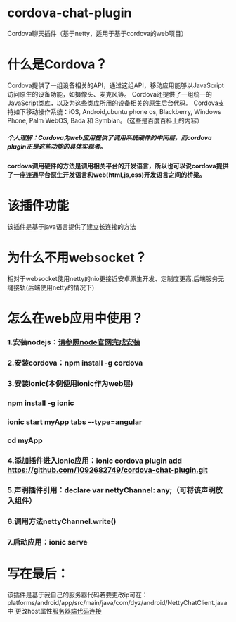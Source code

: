# cordova-chat-plugin
Cordova聊天插件（基于netty，适用于基于cordova的web项目）
# 什么是Cordova？
Cordova提供了一组设备相关的API，通过这组API，移动应用能够以JavaScript访问原生的设备功能，如摄像头、麦克风等。
Cordova还提供了一组统一的JavaScript类库，以及为这些类库所用的设备相关的原生后台代码。
Cordova支持如下移动操作系统：iOS, Android,ubuntu phone os, Blackberry, Windows Phone, Palm WebOS, Bada 和 Symbian。（这些是百度百科上的内容）
##### 个人理解：Cordova为web应用提供了调用系统硬件的中间层，而cordova plugin正是这些功能的具体实现者。
#### cordova调用硬件的方法是调用相关平台的开发语言，所以也可以说cordova提供了一座连通平台原生开发语言和web(html,js,css)开发语言之间的桥梁。
# 该插件功能
该插件是基于java语言提供了建立长连接的方法
# 为什么不用websocket？
相对于websocket使用netty的nio更接近安卓原生开发、定制度更高,后端服务无缝接轨(后端使用netty的情况下)
# 怎么在web应用中使用？
### 1.安装nodejs：<a href="https://nodejs.org/en/">请参照node官网完成安装</a>
### 2.安装cordova：npm install -g cordova
### 3.安装ionic(本例使用ionic作为web层)
### npm install -g ionic
### ionic start myApp tabs --type=angular
### cd myApp
### 4.添加插件进入ionic应用：ionic cordova plugin add https://github.com/1092682749/cordova-chat-plugin.git
### 5.声明插件引用：declare var nettyChannel: any;（可将该声明放入组件）
### 6.调用方法nettyChannel.write()
### 7.启动应用：ionic serve
# 写在最后：
该插件是基于我自己的服务器代码若要更改ip可在：platforms/android/app/src/main/java/com/dyz/android/NettyChatClient.java中
更改host属性<a href="https://github.com/1092682749/Magic-Server.git">服务器端代码连接</a>

